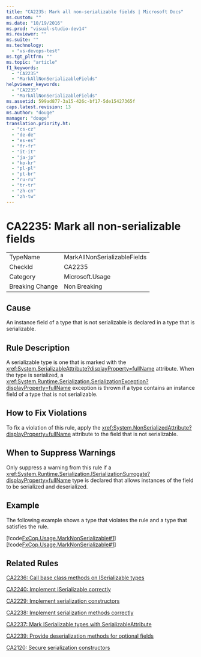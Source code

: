 ```yaml
---
title: "CA2235: Mark all non-serializable fields | Microsoft Docs"
ms.custom: ""
ms.date: "10/19/2016"
ms.prod: "visual-studio-dev14"
ms.reviewer: ""
ms.suite: ""
ms.technology: 
  - "vs-devops-test"
ms.tgt_pltfrm: ""
ms.topic: "article"
f1_keywords: 
  - "CA2235"
  - "MarkAllNonSerializableFields"
helpviewer_keywords: 
  - "CA2235"
  - "MarkAllNonSerializableFields"
ms.assetid: 599ad877-3a15-426c-bf17-5de15427365f
caps.latest.revision: 13
ms.author: "douge"
manager: "douge"
translation.priority.ht: 
  - "cs-cz"
  - "de-de"
  - "es-es"
  - "fr-fr"
  - "it-it"
  - "ja-jp"
  - "ko-kr"
  - "pl-pl"
  - "pt-br"
  - "ru-ru"
  - "tr-tr"
  - "zh-cn"
  - "zh-tw"
---
```

# CA2235: Mark all non-serializable fields
|||  
|-|-|  
|TypeName|MarkAllNonSerializableFields|  
|CheckId|CA2235|  
|Category|Microsoft.Usage|  
|Breaking Change|Non Breaking|  
  
## Cause  
 An instance field of a type that is not serializable is declared in a type that is serializable.  
  
## Rule Description  
 A serializable type is one that is marked with the <xref:System.SerializableAttribute?displayProperty=fullName> attribute. When the type is serialized, a <xref:System.Runtime.Serialization.SerializationException?displayProperty=fullName> exception is thrown if a type contains an instance field of a type that is not serializable.  
  
## How to Fix Violations  
 To fix a violation of this rule, apply the <xref:System.NonSerializedAttribute?displayProperty=fullName> attribute to the field that is not serializable.  
  
## When to Suppress Warnings  
 Only suppress a warning from this rule if a <xref:System.Runtime.Serialization.ISerializationSurrogate?displayProperty=fullName> type is declared that allows instances of the field to be serialized and deserialized.  
  
## Example  
 The following example shows a type that violates the rule and a type that satisfies the rule.  
  
 [!code[FxCop.Usage.MarkNonSerializable#1](../code-quality/codesnippet/CSharp/ca2235--mark-all-non-serializable-fields_1.cs)]
[!code[FxCop.Usage.MarkNonSerializable#1](../code-quality/codesnippet/VisualBasic/ca2235--mark-all-non-serializable-fields_1.vb)]  
  
## Related Rules  
 [CA2236: Call base class methods on ISerializable types](../code-quality/ca2236--call-base-class-methods-on-iserializable-types.md)  
  
 [CA2240: Implement ISerializable correctly](../code-quality/ca2240--implement-iserializable-correctly.md)  
  
 [CA2229: Implement serialization constructors](../code-quality/ca2229--implement-serialization-constructors.md)  
  
 [CA2238: Implement serialization methods correctly](../code-quality/ca2238--implement-serialization-methods-correctly.md)  
  
 [CA2237: Mark ISerializable types with SerializableAttribute](../code-quality/ca2237--mark-iserializable-types-with-serializableattribute.md)  
  
 [CA2239: Provide deserialization methods for optional fields](../code-quality/ca2239--provide-deserialization-methods-for-optional-fields.md)  
  
 [CA2120: Secure serialization constructors](../code-quality/ca2120--secure-serialization-constructors.md)